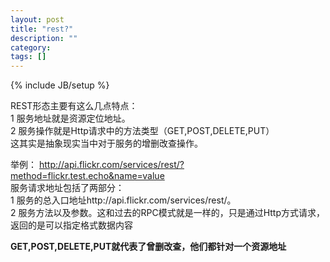 ```yaml
---
layout: post
title: "rest?"
description: ""
category: 
tags: []
---
```

{% include JB/setup %}

REST形态主要有这么几点特点：<br />
1 服务地址就是资源定位地址。<br />
2 服务操作就是Http请求中的方法类型（GET,POST,DELETE,PUT）<br />
这其实是抽象现实当中对于服务的增删改查操作。

举例：
http://api.flickr.com/services/rest/?method=flickr.test.echo&name=value<br />
服务请求地址包括了两部分：<br />
1 服务的总入口地址http://api.flickr.com/services/rest/。<br />
2 服务方法以及参数。这和过去的RPC模式就是一样的，只是通过Http方式请求，返回的是可以指定格式数据内容<br />


**GET,POST,DELETE,PUT就代表了曾删改查，他们都针对一个资源地址**
